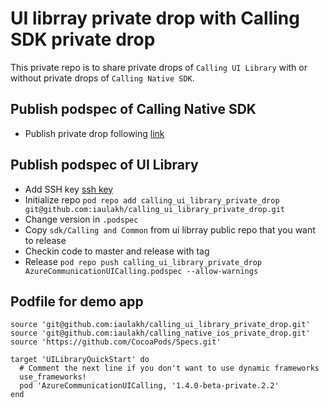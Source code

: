 # UI librray private drop with Calling SDK private drop

This private repo is to share private drops of `Calling UI Library` with or without private drops of `Calling Native SDK`.

## Publish podspec of Calling Native SDK
- Publish private drop following [link](https://github.com/iaulakh/calling_native_ios_private_drop)

## Publish podspec of UI Library
- Add SSH key [ssh key](https://docs.github.com/en/authentication/connecting-to-github-with-ssh/adding-a-new-ssh-key-to-your-github-account)
- Initialize repo `pod repo add calling_ui_library_private_drop git@github.com:iaulakh/calling_ui_library_private_drop.git`
- Change version in `.podspec`
- Copy `sdk/Calling and Common` from ui librray public repo that you want to release
- Checkin code to master and release with tag
- Release `pod repo push calling_ui_library_private_drop AzureCommunicationUICalling.podspec --allow-warnings`

## Podfile for demo app
```
source 'git@github.com:iaulakh/calling_ui_library_private_drop.git'
source 'git@github.com:iaulakh/calling_native_ios_private_drop.git'
source 'https://github.com/CocoaPods/Specs.git'

target 'UILibraryQuickStart' do
  # Comment the next line if you don't want to use dynamic frameworks
  use_frameworks!
  pod 'AzureCommunicationUICalling, '1.4.0-beta-private.2.2'
end
```
